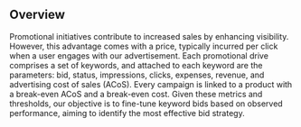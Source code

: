 ## Overview
Promotional initiatives contribute to increased sales by enhancing visibility.  However, this advantage comes with a price, typically incurred per click when a user engages with our advertisement.  Each promotional drive comprises a set of keywords, and attached to each keyword are the parameters: bid, status, impressions, clicks, expenses, revenue, and advertising cost of sales (ACoS).  Every campaign is linked to a product with a break-even ACoS and a break-even cost.  Given these metrics and thresholds, our objective is to fine-tune keyword bids based on observed performance, aiming to identify the most effective bid strategy.
